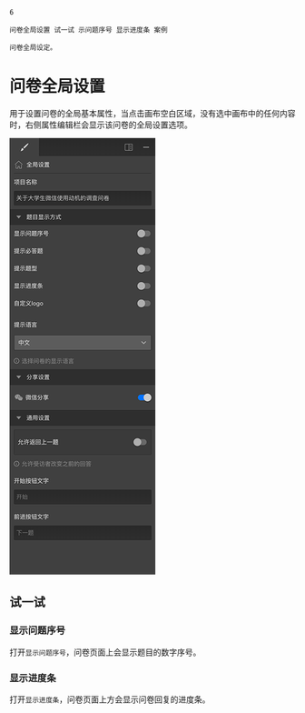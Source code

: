 ```index
6
```
```tag
问卷全局设置 试一试 示问题序号 显示进度条 案例
```
```summary
问卷全局设定。
```
# 问卷全局设置

用于设置问卷的全局基本属性，当点击画布空白区域，没有选中画布中的任何内容时，右侧属性编辑栏会显示该问卷的全局设置选项。

<img src='./assets/06surveyGlobalSetting/global-setting.png'>

## 试一试

### 显示问题序号
打开`显示问题序号`，问卷页面上会显示题目的数字序号。

### 显示进度条
打开`显示进度条`，问卷页面上方会显示问卷回复的进度条。



